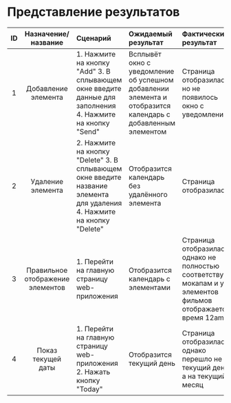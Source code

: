 # Представление результатов

| ID | Назначение/название | Сценарий | Ожидаемый результат | Фактический результат | Оценка |
|:---:|:---:|:---|:---|:---|:---|
| 1 | Добавление элемента | 1. Нажмите на кнопку "Add" 3. В сплывающем окне введите данные для заполнения 4. Нажмите на кнопку "Send" | Всплывёт окно с уведомление об успешном добавлении элемента и отобразится календарь с добавленным элементом | Страница отобразилась, но не появилось окно с уведомлением | Задание выполнено частично |
| 2 | Удаление элемента | 2. Нажмите на кнопку "Delete" 3. В сплывающем окне введите название элемента для удаления 4. Нажмите на кнопку "Delete" |  Отобразится календарь без удалённого элемента | Страница отобразилась | Задание полностью выполнено |
| 3 | Правильное отображение элементов | 1. Перейти на главную страницу web-приложения |  Отобразится календарь с элементами | Страница  отобразилась, однако не полностью соответствует мокапам и у элементов фильмов отображается время 12am | Задание выполнено частично |
| 4 | Показ текущей даты | 1. Перейти на главную страницу web-приложения 2. Нажать кнопку "Today" |  Отобразится текущий день | Страница  отобразилась, однако перешло не на текущий день, а на текущий месяц | Задание выполнено частично |
